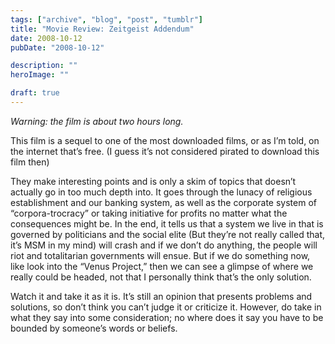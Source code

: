 ```yaml
---
tags: ["archive", "blog", "post", "tumblr"]
title: "Movie Review: Zeitgeist Addendum"
date: 2008-10-12
pubDate: "2008-10-12"

description: ""
heroImage: ""

draft: true
---
```




*Warning: the film is about two hours long.*

This film is a sequel to one of the most downloaded films, or as I’m told, on the internet that’s free. (I guess it’s not considered pirated to download this film then)


They make interesting points and is only a skim of topics that doesn’t actually go in too much depth into. It goes through the lunacy of religious establishment and our banking system, as well as the corporate system of “corpora-trocracy” or taking initiative for profits no matter what the consequences might be. In the end, it tells us that a system we live in that is governed by politicians and the social elite (But they’re not really called that, it’s MSM in my mind) will crash and if we don’t do anything, the people will riot and totalitarian governments will ensue. But if we do something now, like look into the “Venus Project,” then we can see a glimpse of where we really could be headed, not that I personally think that’s the only solution.


Watch it and take it as it is. It’s still an opinion that presents problems and solutions, so don’t think you can’t judge it or criticize it. However, do take in what they say into some consideration; no where does it say you have to be bounded by someone’s words or beliefs.
